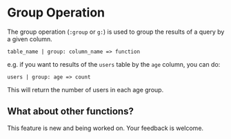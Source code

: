 # Group Operation

The group operation (`:group` or `g:`) is used to group the results of a query by a given column.

```pine
table_name | group: column_name => function
```

e.g. if you want to  results of the `users` table by the `age` column, you can do:

```pine
users | group: age => count
```

This will return the number of users in each age group.

## What about other functions?

This feature is new and being worked on. Your feedback is welcome.